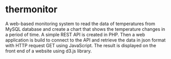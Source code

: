 # thermonitor
A web-based monitoring system to read the data of temperatures from MySQL database and create a chart that shows the temperature changes in a period of time. A simple REST API is created in PHP. Then a web application is build to connect to the API and retrieve 
the data in json format with HTTP request GET using JavaScript. The result is displayed on the front end of a website using d3.js library.
